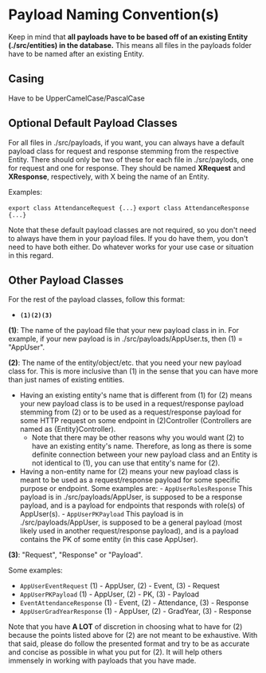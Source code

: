 # Payload Naming Convention(s)

Keep in mind that **all payloads have to be based off of an existing Entity (./src/entities) in the database.** This means all files in the payloads folder have to be named after an existing Entity.

## Casing

Have to be UpperCamelCase/PascalCase

## Optional Default Payload Classes

For all files in ./src/payloads, if you want, you can always have a default payload class for request and response stemming from the respective Entity. There should only be two of these for each file in ./src/paylods, one for request and one for response. They should be named **XRequest** and **XResponse**, respectively, with X being the name of an Entity.

Examples:

`export class AttendanceRequest {...}`
`export class AttendanceResponse {...}`

Note that these default payload classes are not required, so you don't need to always have them in your payload files. If you do have them, you don't need to have both either. Do whatever works for your use case or situation in this regard.

## Other Payload Classes

For the rest of the payload classes, follow this format:

- **`(1)(2)(3)`**

**(1)**: The name of the payload file that your new payload class in in. For example, if your new payload is in ./src/payloads/AppUser.ts, then (1) = "AppUser".

**(2)**: The name of the entity/object/etc. that you need your new payload class for. This is more inclusive than (1) in the sense that
you can have more than just names of existing entities.

- Having an existing entity's name that is different from (1) for (2) means your new payload class is to be used in a request/response payload stemming from (2) or to be used as a request/response payload for some HTTP request on some endpoint in (2)Controller (Controllers are named as {Entity}Controller).
  - Note that there may be other reasons why you would want (2) to have an existing entity's name. Therefore, as long as there is some definite connection between your new payload class and an Entity is not identical to (1), you can use that entity's name for (2).
- Having a non-entity name for (2) means your new payload class is meant to be used as a request/response payload for some specific purpose
  or endpoint. Some examples are: - `AppUserRolesResponse` This payload is in ./src/payloads/AppUser, is supposed to be a response payload, and is a payload for endpoints that responds with role(s) of AppUser(s). - `AppUserPKPayload` This payload is in ./src/payloads/AppUser, is supposed to be a general payload (most likely used in another request/response payload), and is a payload contains the PK of some entity (in this case AppUser).

**(3)**: "Request", "Response" or "Payload".

Some examples:

- `AppUserEventRequest` (1) - AppUser, (2) - Event, (3) - Request
- `AppUserPKPayload` (1) - AppUser, (2) - PK, (3) - Payload
- `EventAttendanceResponse` (1) - Event, (2) - Attendance, (3) - Response
- `AppUserGradYearResponse` (1) - AppUser, (2) - GradYear, (3) - Response

Note that you have **A LOT** of discretion in choosing what to have for (2) because the points listed above for (2) are not meant to be exhaustive. With that said, please do follow the presented format and try to be as accurate and concise as possible in what you put for (2). It will help others immensely in working with payloads that you have made.
